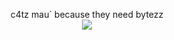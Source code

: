 <p align="center">c4tz mau` because they need bytezz <br>
  <img src="https://github.githubassets.com/images/mona-loading-dimmed.gif">
</p>

